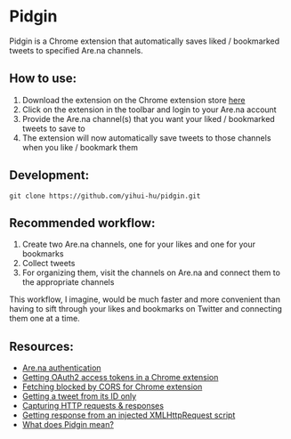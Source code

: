# Pidgin

Pidgin is a Chrome extension that automatically saves liked / bookmarked tweets to specified Are.na channels.

## How to use:

1. Download the extension on the Chrome extension store [here](https://google.com)
2. Click on the extension in the toolbar and login to your Are.na account
3. Provide the Are.na channel(s) that you want your liked / bookmarked tweets to save to
4. The extension will now automatically save tweets to those channels when you like / bookmark them

## Development:

```
git clone https://github.com/yihui-hu/pidgin.git
```

## Recommended workflow:

1. Create two Are.na channels, one for your likes and one for your bookmarks
2. Collect tweets
3. For organizing them, visit the channels on Are.na and connect them to the appropriate channels

This workflow, I imagine, would be much faster and more convenient than having to sift through your likes and bookmarks on Twitter and connecting them one at a time.

## Resources:
- [Are.na authentication](https://dev.are.na/documentation/authentication)
- [Getting OAuth2 access tokens in a Chrome extension](https://developer.chrome.com/docs/extensions/reference/identity/)
- [Fetching blocked by CORS for Chrome extension](https://stackoverflow.com/questions/64732755/access-to-fetch-has-been-blocked-by-cors-policy-chrome-extension-error)
- [Getting a tweet from its ID only](https://stackoverflow.com/a/68430741)
- [Capturing HTTP requests & responses](https://stackoverflow.com/questions/8939467/chrome-extension-to-read-http-response)
- [Getting response from an injected XMLHttpRequest script](https://gist.github.com/yihui-hu/43b4c5c45cb2b32cfc7d653a64c5742d)
- [What does Pidgin mean?](https://en.wikipedia.org/wiki/Pidgin)